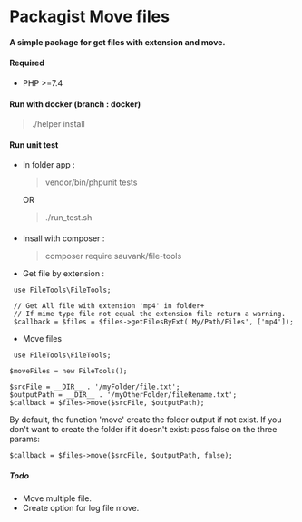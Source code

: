 # Packagist Move files
####  A simple package for get files with extension and move.

#### Required 

* PHP >=7.4

#### Run with docker (branch : docker)

> ./helper install

#### Run unit test

* In folder app :
    > vendor/bin/phpunit tests
                   
    OR
    
   > ./run_test.sh


####

* Insall with composer :
 
  > composer require sauvank/file-tools
  
* Get file by extension :

````
 use FileTools\FileTools;
 
 // Get All file with extension 'mp4' in folder+
 // If mime type file not equal the extension file return a warning.
 $callback = $files = $files->getFilesByExt('My/Path/Files', ['mp4']);
````


* Move files 


````
 use FileTools\FileTools;
 
$moveFiles = new FileTools();

$srcFile = __DIR__ . '/myFolder/file.txt';
$outputPath = __DIR__ . '/myOtherFolder/fileRename.txt';
$callback = $files->move($srcFile, $outputPath);
````

By default, the function 'move' create the folder output if not exist.
If you don't want to create the folder if it doesn't exist: pass false on the three params: 

````
$callback = $files->move($srcFile, $outputPath, false);
````

##### Todo

* Move multiple file.
* Create option for log file move.
